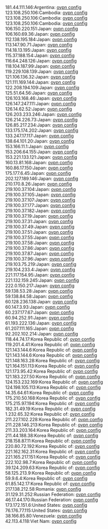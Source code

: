 181.44.111.146:Argentina: [ovpn config](vpn/181_44_111_146.ovpn)  
123.108.250.106:Cambodia: [ovpn config](vpn/123_108_250_106.ovpn)  
123.108.250.106:Cambodia: [ovpn config](vpn/123_108_250_106.ovpn)  
123.108.250.106:Cambodia: [ovpn config](vpn/123_108_250_106.ovpn)  
106.150.220.151:Japan: [ovpn config](vpn/106_150_220_151.ovpn)  
106.160.69.36:Japan: [ovpn config](vpn/106_160_69_36.ovpn)  
112.138.195.184:Japan: [ovpn config](vpn/112_138_195_184.ovpn)  
113.147.90.71:Japan: [ovpn config](vpn/113_147_90_71.ovpn)  
114.18.13.195:Japan: [ovpn config](vpn/114_18_13_195.ovpn)  
115.37.188.154:Japan: [ovpn config](vpn/115_37_188_154.ovpn)  
116.64.248.126:Japan: [ovpn config](vpn/116_64_248_126.ovpn)  
118.104.187.99:Japan: [ovpn config](vpn/118_104_187_99.ovpn)  
119.229.108.139:Japan: [ovpn config](vpn/119_229_108_139.ovpn)  
121.106.136.32:Japan: [ovpn config](vpn/121_106_136_32.ovpn)  
121.111.169.144:Japan: [ovpn config](vpn/121_111_169_144.ovpn)  
122.208.194.109:Japan: [ovpn config](vpn/122_208_194_109.ovpn)  
125.51.64.56:Japan: [ovpn config](vpn/125_51_64_56.ovpn)  
126.103.168.46:Japan: [ovpn config](vpn/126_103_168_46.ovpn)  
126.147.247.111:Japan: [ovpn config](vpn/126_147_247_111.ovpn)  
126.14.62.52:Japan: [ovpn config](vpn/126_14_62_52.ovpn)  
126.203.233.246:Japan: [ovpn config](vpn/126_203_233_246.ovpn)  
126.214.226.73:Japan: [ovpn config](vpn/126_214_226_73.ovpn)  
126.85.217.234:Japan: [ovpn config](vpn/126_85_217_234.ovpn)  
133.175.174.202:Japan: [ovpn config](vpn/133_175_174_202.ovpn)  
133.247.17.117:Japan: [ovpn config](vpn/133_247_17_117.ovpn)  
138.64.101.20:Japan: [ovpn config](vpn/138_64_101_20.ovpn)  
153.166.11.1:Japan: [ovpn config](vpn/153_166_11_1.ovpn)  
153.206.64.155:Japan: [ovpn config](vpn/153_206_64_155.ovpn)  
153.221.133.121:Japan: [ovpn config](vpn/153_221_133_121.ovpn)  
160.13.81.168:Japan: [ovpn config](vpn/160_13_81_168.ovpn)  
160.86.17.150:Japan: [ovpn config](vpn/160_86_17_150.ovpn)  
175.177.6.45:Japan: [ovpn config](vpn/175_177_6_45.ovpn)  
202.127.189.146:Japan: [ovpn config](vpn/202_127_189_146.ovpn)  
210.170.8.26:Japan: [ovpn config](vpn/210_170_8_26.ovpn)  
219.100.37.104:Japan: [ovpn config](vpn/219_100_37_104.ovpn)  
219.100.37.105:Japan: [ovpn config](vpn/219_100_37_105.ovpn)  
219.100.37.107:Japan: [ovpn config](vpn/219_100_37_107.ovpn)  
219.100.37.177:Japan: [ovpn config](vpn/219_100_37_177.ovpn)  
219.100.37.182:Japan: [ovpn config](vpn/219_100_37_182.ovpn)  
219.100.37.19:Japan: [ovpn config](vpn/219_100_37_19.ovpn)  
219.100.37.31:Japan: [ovpn config](vpn/219_100_37_31.ovpn)  
219.100.37.49:Japan: [ovpn config](vpn/219_100_37_49.ovpn)  
219.100.37.51:Japan: [ovpn config](vpn/219_100_37_51.ovpn)  
219.100.37.55:Japan: [ovpn config](vpn/219_100_37_55.ovpn)  
219.100.37.58:Japan: [ovpn config](vpn/219_100_37_58.ovpn)  
219.100.37.86:Japan: [ovpn config](vpn/219_100_37_86.ovpn)  
219.100.37.87:Japan: [ovpn config](vpn/219_100_37_87.ovpn)  
219.100.37.96:Japan: [ovpn config](vpn/219_100_37_96.ovpn)  
219.103.75.219:Japan: [ovpn config](vpn/219_103_75_219.ovpn)  
219.104.233.4:Japan: [ovpn config](vpn/219_104_233_4.ovpn)  
221.117.154.95:Japan: [ovpn config](vpn/221_117_154_95.ovpn)  
221.132.159.245:Japan: [ovpn config](vpn/221_132_159_245.ovpn)  
222.0.150.217:Japan: [ovpn config](vpn/222_0_150_217.ovpn)  
59.138.53.28:Japan: [ovpn config](vpn/59_138_53_28.ovpn)  
59.138.84.58:Japan: [ovpn config](vpn/59_138_84_58.ovpn)  
60.128.236.138:Japan: [ovpn config](vpn/60_128_236_138.ovpn)  
60.147.3.93:Japan: [ovpn config](vpn/60_147_3_93.ovpn)  
60.237.177.67:Japan: [ovpn config](vpn/60_237_177_67.ovpn)  
60.94.252.91:Japan: [ovpn config](vpn/60_94_252_91.ovpn)  
61.193.222.136:Japan: [ovpn config](vpn/61_193_222_136.ovpn)  
61.207.111.165:Japan: [ovpn config](vpn/61_207_111_165.ovpn)  
92.202.102.214:Japan: [ovpn config](vpn/92_202_102_214.ovpn)  
118.44.74.17:Korea Republic of: [ovpn config](vpn/118_44_74_17.ovpn)  
119.201.4.41:Korea Republic of: [ovpn config](vpn/119_201_4_41.ovpn)  
121.143.144.6:Korea Republic of: [ovpn config](vpn/121_143_144_6.ovpn)  
121.143.144.6:Korea Republic of: [ovpn config](vpn/121_143_144_6.ovpn)  
121.148.163.28:Korea Republic of: [ovpn config](vpn/121_148_163_28.ovpn)  
121.164.151.113:Korea Republic of: [ovpn config](vpn/121_164_151_113.ovpn)  
121.173.95.42:Korea Republic of: [ovpn config](vpn/121_173_95_42.ovpn)  
121.183.227.50:Korea Republic of: [ovpn config](vpn/121_183_227_50.ovpn)  
124.153.232.169:Korea Republic of: [ovpn config](vpn/124_153_232_169.ovpn)  
124.198.105.113:Korea Republic of: [ovpn config](vpn/124_198_105_113.ovpn)  
14.35.64.61:Korea Republic of: [ovpn config](vpn/14_35_64_61.ovpn)  
175.210.50.168:Korea Republic of: [ovpn config](vpn/175_210_50_168.ovpn)  
175.215.97.194:Korea Republic of: [ovpn config](vpn/175_215_97_194.ovpn)  
182.31.49.19:Korea Republic of: [ovpn config](vpn/182_31_49_19.ovpn)  
1.232.65.32:Korea Republic of: [ovpn config](vpn/1_232_65_32.ovpn)  
211.227.102.228:Korea Republic of: [ovpn config](vpn/211_227_102_228.ovpn)  
211.228.146.213:Korea Republic of: [ovpn config](vpn/211_228_146_213.ovpn)  
211.33.203.164:Korea Republic of: [ovpn config](vpn/211_33_203_164.ovpn)  
211.44.188.38:Korea Republic of: [ovpn config](vpn/211_44_188_38.ovpn)  
218.158.87.11:Korea Republic of: [ovpn config](vpn/218_158_87_11.ovpn)  
220.80.72.192:Korea Republic of: [ovpn config](vpn/220_80_72_192.ovpn)  
221.162.162.31:Korea Republic of: [ovpn config](vpn/221_162_162_31.ovpn)  
221.165.217.151:Korea Republic of: [ovpn config](vpn/221_165_217_151.ovpn)  
222.102.98.7:Korea Republic of: [ovpn config](vpn/222_102_98_7.ovpn)  
39.124.209.63:Korea Republic of: [ovpn config](vpn/39_124_209_63.ovpn)  
58.125.213.9:Korea Republic of: [ovpn config](vpn/58_125_213_9.ovpn)  
59.9.6.4:Korea Republic of: [ovpn config](vpn/59_9_6_4.ovpn)  
61.85.142.17:Korea Republic of: [ovpn config](vpn/61_85_142_17.ovpn)  
217.138.212.58:Romania: [ovpn config](vpn/217_138_212_58.ovpn)  
31.129.31.252:Russian Federation: [ovpn config](vpn/31_129_31_252.ovpn)  
46.17.44.170:Russian Federation: [ovpn config](vpn/46_17_44_170.ovpn)  
173.172.151.6:United States: [ovpn config](vpn/173_172_151_6.ovpn)  
76.176.77.115:United States: [ovpn config](vpn/76_176_77_115.ovpn)  
38.166.85.80:Venezuela: [ovpn config](vpn/38_166_85_80.ovpn)  
42.113.4.118:Viet Nam: [ovpn config](vpn/42_113_4_118.ovpn)  
